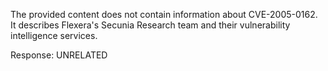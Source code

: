 The provided content does not contain information about CVE-2005-0162. It describes Flexera's Secunia Research team and their vulnerability intelligence services.

Response: UNRELATED